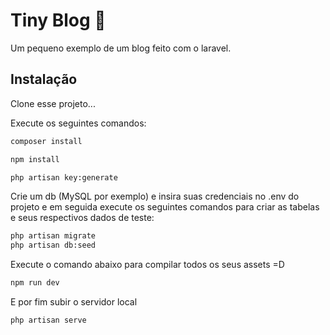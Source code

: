 # Tiny Blog 🤘

Um pequeno exemplo de um blog feito com o laravel.

## Instalação

Clone esse projeto... 

Execute os seguintes comandos:

```bash
composer install
```

```bash
npm install
```
```bash
php artisan key:generate
```
Crie um db (MySQL por exemplo) e insira suas credenciais no .env do projeto e 
em seguida execute os seguintes comandos para criar as tabelas e seus respectivos dados de teste:

```bash
php artisan migrate
php artisan db:seed
```
Execute o comando abaixo para compilar todos os seus assets =D
```bash
npm run dev
```

E por fim subir o servidor local
```bash
php artisan serve
```